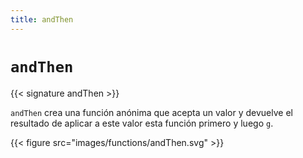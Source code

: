 ```yaml
---
title: andThen
---
```


# `andThen`

{{< signature andThen >}}

`andThen` crea una función anónima que acepta un valor y devuelve el resultado de aplicar a este valor esta función primero y luego `g`.

{{< figure src="images/functions/andThen.svg" >}}
